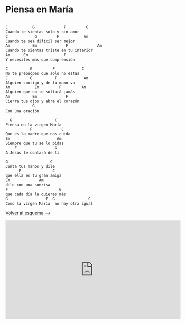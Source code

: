 # Piensa en María

```bash hl_lines="23"

C           G             F         C
Cuando te sientas solo y sin amor
C            G         F           Am
Cuando te sea difícil ser mejor
Am          Em             F             Am
Cuando te sientas triste en tu interior
Am      Em                F
Y necesites mas que comprensión

C          G         F            C
No te preoucpes que solo no estas
C          G          F            Am
Alguien contigo y de tu mano va
Am           Em         F         Am
Alguien que no te soltará jamás
Am          Em             F
Cierra tus ojos y abre el corazón
            G
Con una oración

  G                   C
Piensa en la virgen María
           F             C
Que es la madre que nos cuida
Em                     Am
Siempre que tu se lo pidas
    F                 G
A Jesús le contará de tí

G                   C
Junta tus manos y dile
      F              C
que ella es tu gran amiga
Em             Am
dile con una sonrisa
F                       G
que cada día la quieres más
G                 F  G               C
Como la virgen María  no hay otra igual

```

[Volver al esquema -->](../index.md)

<iframe width="560" height="315" src="https://www.youtube.com/embed/jZUfim8fw9w?si=LkXLwU6V83XsokYC" title="YouTube video player" frameborder="0" allow="accelerometer; autoplay; clipboard-write; encrypted-media; gyroscope; picture-in-picture; web-share" allowfullscreen></iframe>
